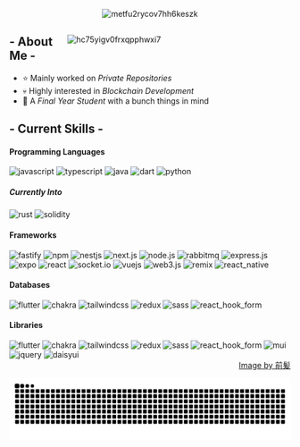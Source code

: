  
<p align="center"><img src="https://res.cloudinary.com/dbllvvcv5/image/upload/v1722674273/github/metfu2rycov7hh6keszk.png" alt="metfu2rycov7hh6keszk"></p>

<div>
  <img align="right" width="400" alt="hc75yigv0frxqpphwxi7" src="https://res.cloudinary.com/dbllvvcv5/image/upload/v1722668408/github/hc75yigv0frxqpphwxi7.jpg"/>

  <h2> - About Me -</h2>

  - ⭐ Mainly worked on *Private Repositories*
  - 💀 Highly interested in *Blockchain Development*
  - 👾 A *Final Year Student* with a bunch things in mind

  <h2> - Current Skills -</h2>
  
  <h4> Programming Languages</h4>
  <img src="https://img.shields.io/badge/JavaScript-323330?style=for-the-badge&logo=javascript&logoColor=F7DF1E" alt="javascript" />
  <img src="https://img.shields.io/badge/TypeScript-007ACC?style=for-the-badge&logo=typescript&logoColor=white" alt="typescript" />
  <img src="https://img.shields.io/badge/java-%23ED8B00.svg?style=for-the-badge&logo=openjdk&logoColor=white" alt="java" />
  <img src="https://img.shields.io/badge/dart-%230175C2.svg?style=for-the-badge&logo=dart&logoColor=white" alt="dart" />
  <img src="https://img.shields.io/badge/python-3670A0?style=for-the-badge&logo=python&logoColor=ffdd54" alt="python" />

  <h5> Currently Into </h5>
  <img src="https://img.shields.io/badge/rust-%23000000.svg?style=for-the-badge&logo=rust&logoColor=white" alt="rust" />
  <img src="https://img.shields.io/badge/Solidity-%23363636.svg?style=for-the-badge&logo=solidity&logoColor=white" alt="solidity" />
  
  <h4> Frameworks</h4>
  <img src="https://img.shields.io/badge/fastify-%23000000.svg?style=for-the-badge&logo=fastify&logoColor=white" alt="fastify" />
  <img src="https://img.shields.io/badge/NPM-%23CB3837.svg?style=for-the-badge&logo=npm&logoColor=white" alt="npm" />
  <img src="https://img.shields.io/badge/nestjs-%23E0234E.svg?style=for-the-badge&logo=nestjs&logoColor=white" alt="nestjs" />
  <img src="https://img.shields.io/badge/Next-black?style=for-the-badge&logo=next.js&logoColor=white" alt="next.js" />
  <img src="https://img.shields.io/badge/node.js-6DA55F?style=for-the-badge&logo=node.js&logoColor=white" alt="node.js" />
  <img src="https://img.shields.io/badge/Rabbitmq-FF6600?style=for-the-badge&logo=rabbitmq&logoColor=white" alt="rabbitmq" />
  <img src="https://img.shields.io/badge/express.js-%23404d59.svg?style=for-the-badge&logo=express&logoColor=%2361DAFB" alt="express.js" />
  <img src="https://img.shields.io/badge/expo-1C1E24?style=for-the-badge&logo=expo&logoColor=#D04A37" alt="expo" />
  <img src="https://img.shields.io/badge/react-%2320232a.svg?style=for-the-badge&logo=react&logoColor=%2361DAFB" alt="react" />
  <img src="https://img.shields.io/badge/Socket.io-black?style=for-the-badge&logo=socket.io&badgeColor=010101" alt="socket.io" />
  <img src="https://img.shields.io/badge/vuejs-%2335495e.svg?style=for-the-badge&logo=vuedotjs&logoColor=%234FC08D" alt="vuejs" />
  <img src="https://img.shields.io/badge/web3.js-F16822?style=for-the-badge&logo=web3.js&logoColor=white" alt="web3.js" />
  <img src="https://img.shields.io/badge/remix-%23000.svg?style=for-the-badge&logo=remix&logoColor=white" alt="remix" />
  <img src="https://img.shields.io/badge/react_native-%2320232a.svg?style=for-the-badge&logo=react&logoColor=%2361DAFB" alt="react_native" />

  <h4>Databases</h4>
  <img src="https://img.shields.io/badge/firebase-a08021?style=for-the-badge&logo=firebase&logoColor=ffcd34" alt="flutter" />
  <img src="https://img.shields.io/badge/MongoDB-%234ea94b.svg?style=for-the-badge&logo=mongodb&logoColor=white" alt="chakra" />
  <img src="https://img.shields.io/badge/mysql-4479A1.svg?style=for-the-badge&logo=mysql&logoColor=white" alt="tailwindcss" />
  <img src="https://img.shields.io/badge/postgres-%23316192.svg?style=for-the-badge&logo=postgresql&logoColor=white" alt="redux" />
  <img src="https://img.shields.io/badge/redis-%23DD0031.svg?style=for-the-badge&logo=redis&logoColor=white" alt="sass" />
  <img src="https://img.shields.io/badge/Supabase-3ECF8E?style=for-the-badge&logo=supabase&logoColor=white" alt="react_hook_form" />

  <h4>Libraries</h4>
  <img src="https://img.shields.io/badge/Flutter-%2302569B.svg?style=for-the-badge&logo=Flutter&logoColor=white" alt="flutter" />
  <img src="https://img.shields.io/badge/chakra-%234ED1C5.svg?style=for-the-badge&logo=chakraui&logoColor=white" alt="chakra" />
  <img src="https://img.shields.io/badge/tailwindcss-%2338B2AC.svg?style=for-the-badge&logo=tailwind-css&logoColor=white" alt="tailwindcss" />
  <img src="https://img.shields.io/badge/redux-%23593d88.svg?style=for-the-badge&logo=redux&logoColor=white" alt="redux" />
  <img src="https://img.shields.io/badge/SASS-hotpink.svg?style=for-the-badge&logo=SASS&logoColor=white" alt="sass" />
  <img src="https://img.shields.io/badge/React%20Hook%20Form-%23EC5990.svg?style=for-the-badge&logo=reacthookform&logoColor=white" alt="react_hook_form" />
  <img src="https://img.shields.io/badge/MUI-%230081CB.svg?style=for-the-badge&logo=mui&logoColor=white" alt="mui" />
  <img src="https://img.shields.io/badge/jquery-%230769AD.svg?style=for-the-badge&logo=jquery&logoColor=white" alt="jquery" />
    <img src="https://img.shields.io/badge/daisyui-5A0EF8?style=for-the-badge&logo=daisyui&logoColor=white" alt="daisyui" />
  
<div align="right">
  <a href="https://www.pixiv.net/en/users/35069640">Image by 前髪</a>
</div>

![snek go brr](https://raw.githubusercontent.com/wildanrhmn/wildanrhmn/snakeyborn/snek-dark.svg)
